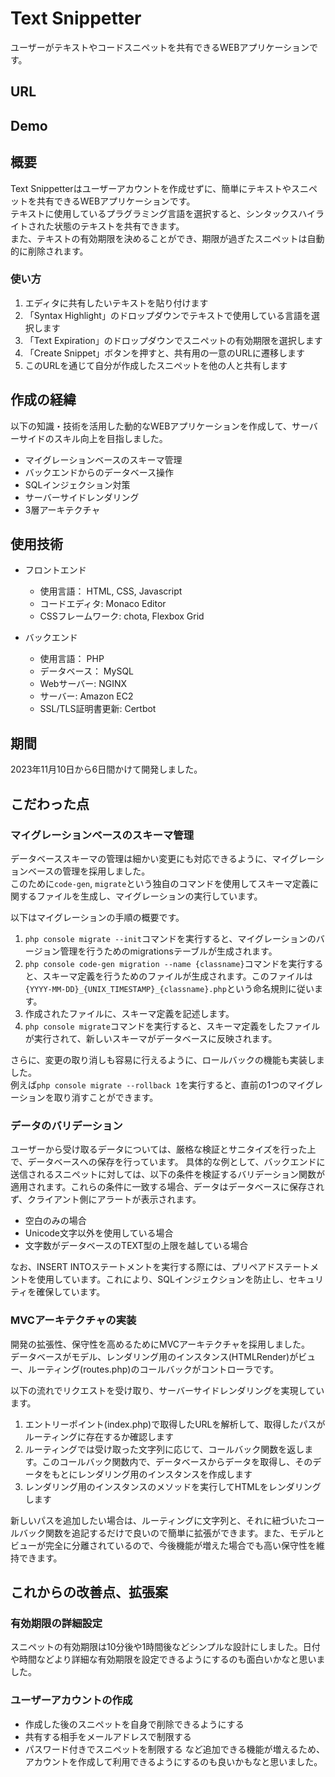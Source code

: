 # Text Snippetter
ユーザーがテキストやコードスニペットを共有できるWEBアプリケーションです。

## URL

## Demo

## 概要
Text Snippetterはユーザーアカウントを作成せずに、簡単にテキストやスニペットを共有できるWEBアプリケーションです。  
テキストに使用しているプラグラミング言語を選択すると、シンタックスハイライトされた状態のテキストを共有できます。  
また、テキストの有効期限を決めることができ、期限が過ぎたスニペットは自動的に削除されます。  

### 使い方
1. エディタに共有したいテキストを貼り付けます
2. 「Syntax Highlight」のドロップダウンでテキストで使用している言語を選択します
3. 「Text Expiration」のドロップダウンでスニペットの有効期限を選択します
4. 「Create Snippet」ボタンを押すと、共有用の一意のURLに遷移します
5. このURLを通じて自分が作成したスニペットを他の人と共有します

## 作成の経緯
以下の知識・技術を活用した動的なWEBアプリケーションを作成して、サーバーサイドのスキル向上を目指しました。

- マイグレーションベースのスキーマ管理
- バックエンドからのデータベース操作
- SQLインジェクション対策
- サーバーサイドレンダリング
- 3層アーキテクチャ


## 使用技術
- フロントエンド
  - 使用言語： HTML, CSS, Javascript
  - コードエディタ: Monaco Editor
  - CSSフレームワーク: chota, Flexbox Grid

- バックエンド
  - 使用言語： PHP
  - データベース： MySQL
  - Webサーバー: NGINX
  - サーバー: Amazon EC2
  - SSL/TLS証明書更新: Certbot

## 期間
2023年11月10日から6日間かけて開発しました。

## こだわった点
### マイグレーションベースのスキーマ管理
データベーススキーマの管理は細かい変更にも対応できるように、マイグレーションベースの管理を採用しました。  
このために```code-gen```, ```migrate```という独自のコマンドを使用してスキーマ定義に関するファイルを生成し、マイグレーションの実行しています。  

以下はマイグレーションの手順の概要です。

1. ```php console migrate --init```コマンドを実行すると、マイグレーションのバージョン管理を行うためのmigrationsテーブルが生成されます。
2. ```php console code-gen migration --name {classname}```コマンドを実行すると、スキーマ定義を行うためのファイルが生成されます。このファイルは ```{YYYY-MM-DD}_{UNIX_TIMESTAMP}_{classname}.php```という命名規則に従います。
3. 作成されたファイルに、スキーマ定義を記述します。
4. ```php console migrate```コマンドを実行すると、スキーマ定義をしたファイルが実行されて、新しいスキーマがデータベースに反映されます。  

さらに、変更の取り消しも容易に行えるように、ロールバックの機能も実装しました。  
例えば```php console migrate --rollback 1```を実行すると、直前の1つのマイグレーションを取り消すことができます。  

### データのバリデーション
ユーザーから受け取るデータについては、厳格な検証とサニタイズを行った上で、データベースへの保存を行っています。
具体的な例として、バックエンドに送信されるスニペットに対しては、以下の条件を検証するバリデーション関数が適用されます。これらの条件に一致する場合、データはデータベースに保存されず、クライアント側にアラートが表示されます。

- 空白のみの場合
- Unicode文字以外を使用している場合
- 文字数がデータベースのTEXT型の上限を越している場合

なお、INSERT INTOステートメントを実行する際には、プリペアドステートメントを使用しています。これにより、SQLインジェクションを防止し、セキュリティを確保しています。

### MVCアーキテクチャの実装
開発の拡張性、保守性を高めるためにMVCアーキテクチャを採用しました。  
データベースがモデル、レンダリング用のインスタンス(HTMLRender)がビュー、ルーティング(routes.php)のコールバックがコントローラです。  

以下の流れでリクエストを受け取り、サーバーサイドレンダリングを実現しています。
1. エントリーポイント(index.php)で取得したURLを解析して、取得したパスがルーティングに存在するか確認します
2. ルーティングでは受け取った文字列に応じて、コールバック関数を返します。このコールバック関数内で、データベースからデータを取得し、そのデータをもとにレンダリング用のインスタンスを作成します
3. レンダリング用のインスタンスのメソッドを実行してHTMLをレンダリングします

新しいパスを追加したい場合は、ルーティングに文字列と、それに紐づいたコールバック関数を追記するだけで良いので簡単に拡張ができます。また、モデルとビューが完全に分離されているので、今後機能が増えた場合でも高い保守性を維持できます。

## これからの改善点、拡張案
### 有効期限の詳細設定
スニペットの有効期限は10分後や1時間後などシンプルな設計にしました。日付や時間などより詳細な有効期限を設定できるようにするのも面白いかなと思いました。

### ユーザーアカウントの作成
- 作成した後のスニペットを自身で削除できるようにする
- 共有する相手をメールアドレスで制限する
- パスワード付きでスニペットを制限する
など追加できる機能が増えるため、アカウントを作成して利用できるようにするのも良いかもなと思いました。
